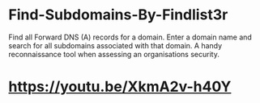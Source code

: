 # Find-Subdomains-By-Findlist3r
Find all Forward DNS (A) records for a domain. Enter a domain name and search for all subdomains associated with that domain. A handy reconnaissance tool when assessing an organisations security.

# https://youtu.be/XkmA2v-h40Y
